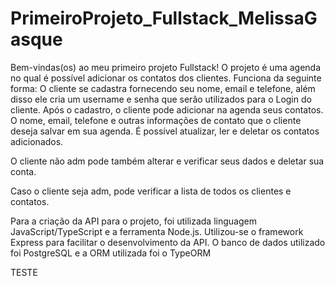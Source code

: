 # PrimeiroProjeto_Fullstack_MelissaGasque

Bem-vindas(os) ao meu primeiro projeto Fullstack!
O projeto é uma agenda no qual é possível adicionar os contatos dos clientes.
Funciona da seguinte forma:
O cliente se cadastra fornecendo seu nome, email e telefone, além disso ele cria um username e senha que serão utilizados para o Login do cliente.
Após o cadastro, o cliente pode adicionar na agenda seus contatos. O nome, email, telefone e outras informações de contato que o cliente deseja salvar em sua agenda. É possível atualizar, ler e deletar os contatos adicionados.

O cliente não adm pode também alterar e verificar seus dados e deletar sua conta.

Caso o cliente seja adm, pode verificar a lista de todos os clientes e contatos.

Para a criação da API para o projeto, foi utilizada linguagem JavaScript/TypeScript e a ferramenta Node.js.
Utilizou-se o framework Express para facilitar o desenvolvimento da API.
O banco de dados utilizado foi PostgreSQL e a ORM utilizada foi o TypeORM

TESTE

